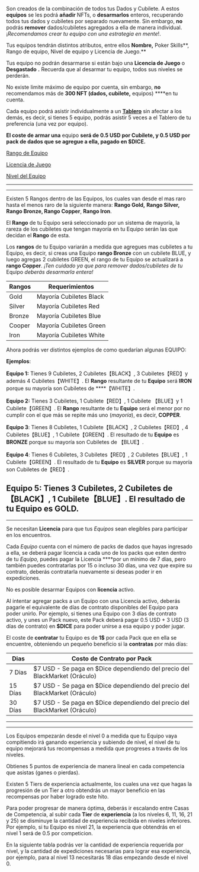 Son creados de la combinación de todos tus Dados y Cubilete. A estos **equipos** se les podrá **añadir** NFTs, o **desarmarlos** enteros, recuperando todos tus dados y cubiletes por separado nuevamente. Sin embargo, **no** podrás **remover** dados/cubiletes agregados a ella de manera individual. ¡*Recomendamos crear tu equipo con una estrategia en mente*!.

Tus equipos tendrán distintos atributos, entre ellos **Nombre,** Poker Skills**, Rango de equipo, Nivel de equipo y Licencia de Juego.**

Tus equipo no podrán desarmarse si están bajo una **Licencia de Juego** o **Desgastado** **.** Recuerda que al desarmar tu equipo, todos sus niveles se perderán.

No existe limite máximo de equipo por cuenta, sin embargo, **no** recomendamos más de **300 NFT (dados, cubilete,** equipos) ****en tu cuenta.

Cada equipo podrá asistir individualmente a un **[Tablero](notion://www.notion.so/s/VdXZrfv0ulXnrahiXE37/missions/modo-history)** sin afectar a los demás, es decir, si tienes 5 equipo, podrás asistir 5 veces a el Tablero de tu preferencia (una vez por equipo).

**El coste de armar una** equipo **será de 0.5 USD por Cubilete, y 0.5 USD por pack de dados que se agregue a ella, pagado en $DICE.**

[Rango de Equipo](https://www.notion.so/Rango-de-Equipo-9bc91bca51a14fc5816008910f33e635)

[Licencia de Juego](https://www.notion.so/Licencia-de-Juego-2b632cc2c2db4797857bb4021daec645)

[Nivel del Equipo](https://www.notion.so/Nivel-del-Equipo-b374d3a1367941b3ba9af716ce9f41bc)

---

---

Existen 5 Rangos dentro de las Equipos, los cuales van desde el mas raro hasta el menos raro de la siguiente manera: **Rango Gold,** **Rango Silver,** **Rango Bronze, Rango Copper**, **Rango Iron**.

El **Rango** de tu Equipo será seleccionado por un sistema de mayoría, la rareza de los cubiletes que tengan mayoría en tu Equipo serán las que decidan el **Rango** de esta.

Los **rangos** de tu Equipo variarán a medida que agregues mas cubiletes a tu Equipo, es decir, si creas una Equipo **rango Bronze** con un cubilete BLUE, y luego agregas 2 cubiletes  GREEN, el rango de tu Equipo se actualizará a **rango Copper**. *¡Ten cuidado ya que para remover dados/cubiletes de tu* Equipo *deberás desarmarla entera!*

| Rangos | Requerimientos |
| --- | --- |
| Gold | Mayoría Cubiletes Black |
| Silver | Mayoría Cubiletes Red |
| Bronze | Mayoría Cubiletes Blue |
| Cooper | Mayoría Cubiletes Green |
| Iron | Mayoría Cubiletes White |

Ahora podrás ver distintos ejemplos de como quedarían algunas EQUIPO:

**Ejemplos**:

**Equipo 1:** Tienes 9 Cubiletes, 2 Cubiletes【BLACK】, 3 Cubiletes【RED】y además  4 Cubiletes【WHITE】. El **Rango** resultante de tu **Equipo** será **IRON** porque su mayoría son Cubiletes de  ****【WHITE】.

**Equipo 2:** Tienes 3 Cubiletes, 1 Cubilete【RED】, 1 Cubilete 【BLUE】y 1 Cubilete【GREEN】. El **Rango** resultante de tu **Equipo** será el menor por no cumplir con el que más se repite más uno (*mayoría*), es decir, **COPPER**.

**Equipo 3**: Tienes 8 Cubiletes, 1 Cubilete【BLACK】, 2 Cubiletes【RED】, 4 Cubiletes【BLUE】, 1 Cubilete【GREEN】. El resultado de tu **Equipo** es **BRONZE** porque su mayoría son Cubiletes de 【BLUE】.

**Equipo 4**: Tienes 6 Cubiletes, 3 Cubiletes【RED】, 2 Cubiletes【BLUE】, 1 Cubilete【GREEN】. El resultado de tu **Equipo** es **SILVER** porque su mayoría son Cubiletes de【RED】.

**Equipo 5**: Tienes 3 Cubiletes, 2 Cubiletes de【BLACK】, 1 Cubilete【BLUE】. El resultado de tu **Equipo** es **GOLD**.
---

---

Se necesitan **Licencia** para que tus *Equipos* sean elegibles para participar en los encuentros.

Cada *Equipo* cuenta con el número de packs de dados que hayas ingresado a ella, se deberá pagar licencia a cada uno de los packs que esten dentro de tu *Equipo,* puedes pagar la Licencia  ****por un mínimo de 7 días, pero también puedes contratarlas por 15 o incluso 30 días, una vez que expire su contrato, deberás contratarla nuevamente si deseas poder ir en expediciones.

No es posible desarmar Equipos con **licencia** activo.

Al intentar agregar packs a un Equipo con una Licencia activo, deberás pagarle el equivalente de días de contrato disponibles del Equipo para poder unirlo. Por ejemplo, si tienes una Equipo con 3 días de contrato activo, y unes un Pack nuevo, este Pack deberá pagar 0.5 USD + 3 USD (3 días de contrato) en **$DICE** para poder unirse a esa equipo y poder jugar.

El coste de **contratar** tu Equipo es de **1$** por cada Pack que en ella se encuentre, obteniendo un pequeño beneficio si la **contratas** por más días:

| Dias | Costo de Contrato por Pack |
| --- | --- |
| 7 Dias | $7 USD - Se paga en $Dice dependiendo del precio del BlackMarket (Oráculo) |
| 15 Días | $7 USD - Se paga en $Dice dependiendo del precio del BlackMarket (Oráculo) |
| 30 Días | $7 USD - Se paga en $Dice dependiendo del precio del BlackMarket (Oráculo) |

---

---

Los Equipos empezarán desde el nivel 0 a medida que tu Equipo vaya compitiendo irá ganando experiencia y subiendo de nivel, el nivel de tu equipo mejorará tus recompensas a medida que progreses a través de los niveles.

Obtienes 5 puntos de experiencia de manera lineal en cada competencia que asistas (ganes o pierdas).

Existen 5 Tiers de experiencia actualmente, los cuales una vez que hagas la progresión de un Tier a otro obtendrás un mayor beneficio en las recompensas por haber logrado este hito.

Para poder progresar de manera óptima, deberás ir escalando entre Casas de Competencia, al subir cada **Tier** de **experiencia** (a los niveles 6, 11, 16, 21 y 25) se disminuye la cantidad de experiencia recibida en niveles inferiores. Por ejemplo, si tu Equipo es nivel 21, la experiencia que obtendrás en el nivel 1 será de 0.5 por competicion.

En la siguiente tabla podrás ver la cantidad de experiencia requerida por nivel, y la cantidad de expediciones necesarias para lograr esa experiencia, por ejemplo, para al nivel 13 necesitarás 18 días empezando desde el nivel 0.